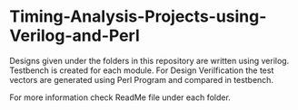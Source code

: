 # Timing-Analysis-Projects-using-Verilog-and-Perl

Designs given under the folders in this repository are written using verilog. Testbench is created for each module. For Design Verilfication the test vectors are generated using Perl Program and compared in testbench. 

For more information check ReadMe file under each folder.
